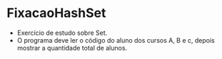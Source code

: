 # FixacaoHashSet
- Exercício de estudo sobre Set.
- O programa deve ler o código do aluno dos cursos A, B e c, depois mostrar a quantidade total de alunos.
